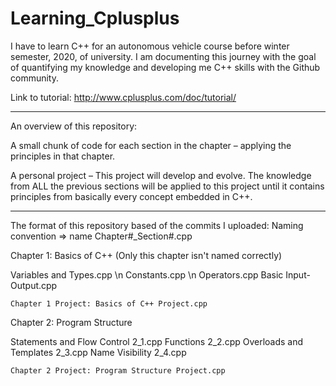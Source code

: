 # Learning_Cplusplus

I have to learn C++ for an autonomous vehicle course before winter semester, 2020, of university. I am documenting this journey with the goal of quantifying my knowledge and developing me C++ skills with the Github community.

Link to tutorial: http://www.cplusplus.com/doc/tutorial/

------------------------------------------------------------------------------------------------------------------------------------------

An overview of this repository:

A small chunk of code for each section in the chapter – applying the principles in that chapter.

A personal project – This project will develop and evolve. The knowledge from ALL the previous sections will be applied to this project until it contains principles from basically every concept embedded in C++.

------------------------------------------------------------------------------------------------------------------------------------------

The format of this repository based of the commits I uploaded:
  Naming convention => name Chapter#_Section#.cpp

Chapter 1: Basics of C++ (Only this chapter isn't named correctly)

  Variables and Types.cpp \n
  Constants.cpp \n
  Operators.cpp
  Basic Input-Output.cpp
  
    Chapter 1 Project: Basics of C++ Project.cpp

Chapter 2: Program Structure
  
   Statements and Flow Control 2_1.cpp
   Functions 2_2.cpp
   Overloads and Templates 2_3.cpp
   Name Visibility 2_4.cpp
   
    Chapter 2 Project: Program Structure Project.cpp
   
